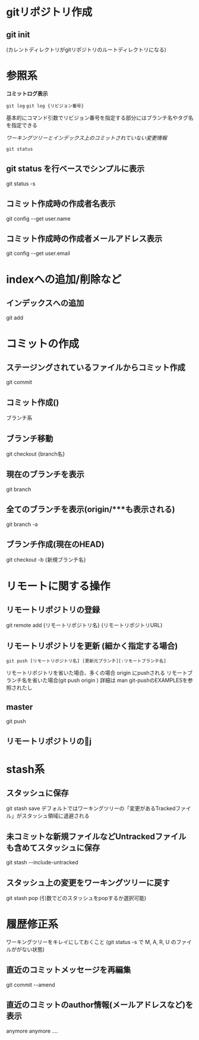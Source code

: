 gitリポジトリ作成
================
## git init
(カレントディレクトリがgitリポジトリのルートディレクトリになる)

参照系
=====

**コミットログ表示**

`git log`
`git log {リビジョン番号}`

基本的にコマンド引数でリビジョン番号を指定する部分にはブランチ名やタグ名を指定できる

*ワーキングツリーとインデックス上のコミットされていない変更情報*

`git status`

## git status を行ベースでシンプルに表示
git status -s

## コミット作成時の作成者名表示
git config --get user.name

## コミット作成時の作成者メールアドレス表示
git config --get user.email


indexへの追加/削除など
====================

## インデックスへの追加
git add


コミットの作成
===============

## ステージングされているファイルからコミット作成
git commit

## コミット作成()

ブランチ系
## ブランチ移動
git checkout {branch名}

## 現在のブランチを表示
git branch

## 全てのブランチを表示(origin/***も表示される)
git branch -a

## ブランチ作成(現在のHEAD)
git checkout -b {新規ブランチ名}

リモートに関する操作
====

## リモートリポジトリの登録
git remote add {リモートリポジトリ名} {リモートリポジトリURL}

## リモートリポジトリを更新 (細かく指定する場合)
`git push [リモートリポジトリ名] [更新元ブランチ][:リモートブランチ名]`

リモートリポジトリを省いた場合、多くの場合 origin にpushされる
リモートブランチ名を省いた場合(git push origin )
詳細は man git-pushのEXAMPLESを参照されたし

## master
git push

## リモートリポジトリのj

stash系
========

## スタッシュに保存
git stash save
デフォルトではワーキングツリーの「変更があるTrackedファイル」がスタッシュ領域に退避される

## 未コミットな新規ファイルなどUntrackedファイルも含めてスタッシュに保存
git stash --include-untracked

## 

## スタッシュ上の変更をワーキングツリーに戻す
git stash pop
(引数でどのスタッシュをpopするか選択可能)


履歴修正系
============

ワーキングツリーをキレイにしておくこと
(git status -s で M, A, R, U  のファイルががない状態)

## 直近のコミットメッセージを再編集
git commit --amend

## 直近のコミットのauthor情報(メールアドレスなど)を表示

anymore anymore ....
